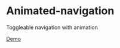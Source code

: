 # Animated-navigation

Toggleable navigation with animation 

[Demo](https://unknown-cat.github.io/my-projects/animated-navigation/)